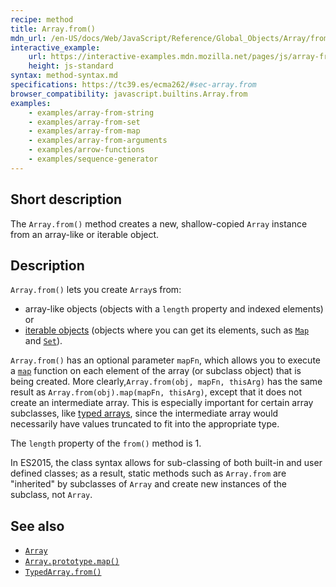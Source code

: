 ```yaml
---
recipe: method
title: Array.from()
mdn_url: /en-US/docs/Web/JavaScript/Reference/Global_Objects/Array/from
interactive_example:
    url: https://interactive-examples.mdn.mozilla.net/pages/js/array-from.html
    height: js-standard
syntax: method-syntax.md
specifications: https://tc39.es/ecma262/#sec-array.from
browser_compatibility: javascript.builtins.Array.from
examples:
    - examples/array-from-string
    - examples/array-from-set
    - examples/array-from-map
    - examples/array-from-arguments
    - examples/arrow-functions
    - examples/sequence-generator
---
```


## Short description

The `Array.from()` method creates a new, shallow-copied `Array` instance from an array-like or iterable object.

## Description

`Array.from()` lets you create `Array`s from:

-   array-like objects (objects with a `length` property and indexed elements) or
-   [iterable objects](/en-US/docs/Web/JavaScript/Guide/iterable) (objects where you can get its elements, such as [`Map`](/en-US/docs/Web/JavaScript/Reference/Global_Objects/Map) and [`Set`](/en-US/docs/Web/JavaScript/Reference/Global_Objects/Set)).

`Array.from()` has an optional parameter `mapFn`, which allows you to execute a [`map`](/en-US/docs/Web/JavaScript/Reference/Global_Objects/Array/map) function on each element of the array (or subclass object) that is being created. More clearly,`Array.from(obj, mapFn, thisArg)` has the same result as `Array.from(obj).map(mapFn, thisArg)`, except that it does not create an intermediate array. This is especially important for certain array subclasses, like [typed arrays](/en-US/docs/Web/JavaScript/Typed_arrays), since the intermediate array would necessarily have values truncated to fit into the appropriate type.

The `length` property of the `from()` method is 1.

In ES2015, the class syntax allows for sub-classing of both built-in and user defined classes; as a result, static methods such as `Array.from` are "inherited" by subclasses of `Array` and create new instances of the subclass, not `Array`.

## See also

-   [`Array`](/en-US/docs/Web/JavaScript/Reference/Global_Objects/Array)
-   [`Array.prototype.map()`](/en-US/docs/Web/JavaScript/Reference/Global_Objects/Array/map)
-   [`TypedArray.from()`](/en-US/docs/Web/JavaScript/Reference/Global_Objects/TypedArray/from)
